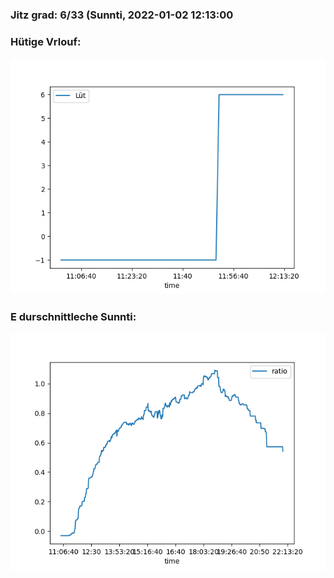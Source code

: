 ### Jitz grad: 6/33 (Sunnti, 2022-01-02 12:13:00

### Hütige Vrlouf:
![Graph](Today.png)

### E durschnittleche Sunnti:
![Graph](Sunnti.png)